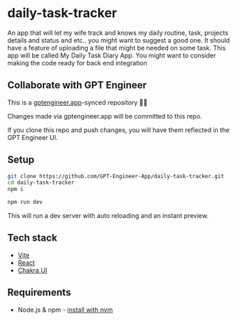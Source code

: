 # daily-task-tracker

An app that will let my wife track and knows my daily routine, task, projects details and status and etc.. you might want to suggest a good one. It should have a feature of uploading a file that might be needed on some task. This app will be called My Daily Task Diary App. You might want to consider making the code ready for back end integration

## Collaborate with GPT Engineer

This is a [gptengineer.app](https://gptengineer.app)-synced repository 🌟🤖

Changes made via gptengineer.app will be committed to this repo.

If you clone this repo and push changes, you will have them reflected in the GPT Engineer UI.

## Setup

```sh
git clone https://github.com/GPT-Engineer-App/daily-task-tracker.git
cd daily-task-tracker
npm i
```

```sh
npm run dev
```

This will run a dev server with auto reloading and an instant preview.

## Tech stack

- [Vite](https://vitejs.dev/)
- [React](https://react.dev/)
- [Chakra UI](https://chakra-ui.com/)

## Requirements

- Node.js & npm - [install with nvm](https://github.com/nvm-sh/nvm#installing-and-updating)
